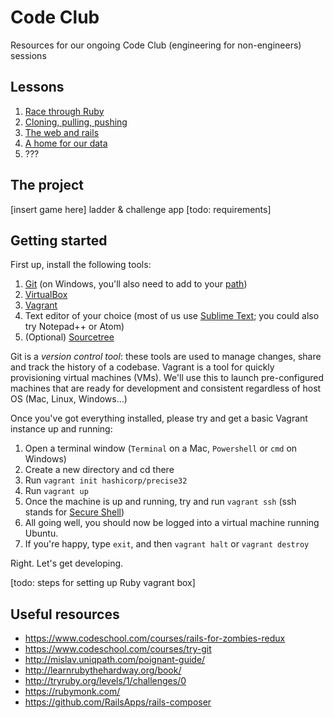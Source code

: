 # Code Club

Resources for our ongoing Code Club (engineering for non-engineers) sessions

## Lessons

1. [Race through Ruby](content/01_ruby.md)
2. [Cloning, pulling, pushing](content/02_version_control.md)
3. [The web and rails](content/03_rails.md)
4. [A home for our data](content/04_persistence.md)
5. ???
 
## The project

[insert game here] ladder & challenge app [todo: requirements]

## Getting started

First up, install the following tools:

1. [Git](http://git-scm.com/) (on Windows, you'll also need to add to your [path](http://blog.countableset.ch/2012/06/07/adding-git-to-windows-7-path/))
2. [VirtualBox](https://www.virtualbox.org/)
3. [Vagrant](https://www.vagrantup.com/)
4. Text editor of your choice (most of us use [Sublime Text](http://www.sublimetext.com/); you could also try Notepad++ or Atom)
5. (Optional) [Sourcetree](http://www.sourcetreeapp.com/)

Git is a *version control tool*: these tools are used to manage changes, share and track the history of a codebase.  Vagrant is a tool for quickly provisioning virtual machines (VMs).  We'll use this to launch pre-configured machines that are ready for development and consistent regardless of host OS (Mac, Linux, Windows...)

Once you've got everything installed, please try and get a basic Vagrant instance up and running:

  1. Open a terminal window (`Terminal` on a Mac, `Powershell` or `cmd` on Windows)
  2. Create a new directory and cd there
  3. Run `vagrant init hashicorp/precise32`
  4. Run `vagrant up`
  5. Once the machine is up and running, try and run `vagrant ssh` (ssh stands for [Secure Shell](http://en.wikipedia.org/wiki/Secure_Shell))
  6. All going well, you should now be logged into a virtual machine running Ubuntu.
  6. If you're happy, type `exit`, and then `vagrant halt` or `vagrant destroy`

Right. Let's get developing.

[todo: steps for setting up Ruby vagrant box]

## Useful resources

+ https://www.codeschool.com/courses/rails-for-zombies-redux
+ https://www.codeschool.com/courses/try-git
+ http://mislav.uniqpath.com/poignant-guide/
+ http://learnrubythehardway.org/book/
+ http://tryruby.org/levels/1/challenges/0
+ https://rubymonk.com/
+ https://github.com/RailsApps/rails-composer
